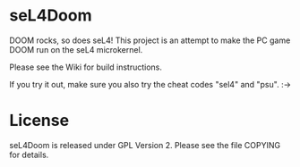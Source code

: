 # seL4Doom

DOOM rocks, so does seL4! This project is an attempt to make the PC game DOOM
run on the seL4 microkernel.

Please see the Wiki for build instructions.

If you try it out, make sure you also try the cheat codes "sel4" and "psu". :->

# License
seL4Doom  is released under GPL Version 2. Please see the file COPYING for details.